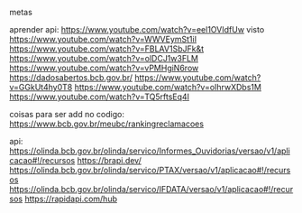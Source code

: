 metas 

aprender api:
https://www.youtube.com/watch?v=eel1OVIdfUw visto
https://www.youtube.com/watch?v=WWVEymSt1iI
https://www.youtube.com/watch?v=FBLAV1SbJFk&t
https://www.youtube.com/watch?v=olDCJ1w3FLM
https://www.youtube.com/watch?v=vPMHgiN6row
https://dadosabertos.bcb.gov.br/
https://www.youtube.com/watch?v=GGkUt4hy0T8
https://www.youtube.com/watch?v=oIhrwXDbs1M
https://www.youtube.com/watch?v=TQ5rftsEq4I

coisas para ser add no codigo:
https://www.bcb.gov.br/meubc/rankingreclamacoes

api:
https://olinda.bcb.gov.br/olinda/servico/Informes_Ouvidorias/versao/v1/aplicacao#!/recursos
https://brapi.dev/
https://olinda.bcb.gov.br/olinda/servico/PTAX/versao/v1/aplicacao#!/recursos
https://olinda.bcb.gov.br/olinda/servico/IFDATA/versao/v1/aplicacao#!/recursos
https://rapidapi.com/hub